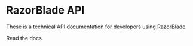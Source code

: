 
# RazorBlade API

These is a technical API documentation for developers using [RazorBlade](https://razor-blade.net).

Read the docs
